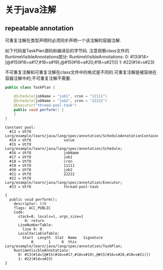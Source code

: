 # 关于java注解





## repeatable annotation
可重复注解在类型声明时必须同步声明一个该注解的容器注解.

如下代码是TaskPlan源码和编译后的字节码.
注意观察class文件的RuntimeVisibleAnnotations部分:
RuntimeVisibleAnnotations:
0: #13(#14=[@#15(#16=s#17,#18=s#19),@#15(#16=s#20,#18=s#21)])
1: #22(#14=s#23)

不可重复注解和可重复注解在class文件中的格式是不同的.可重复注解是被容纳在容器注解中的;不可重复注解不需要.


```java
public class TaskPlan {

    @Schedule(jobName = "job1", cron = "11111")
    @Schedule(jobName = "job2", cron = "22222")
    @Executor("thread-pool-task")
    public void perform() {
    }
}
```

```opcode
Constant pool:
  #13 = Utf8               Lorg/example/learn/java/lang/spec/annotation/ScheduleAnnotationContainer;
  #14 = Utf8               value
  #15 = Utf8               Lorg/example/learn/java/lang/spec/annotation/Schedule;
  #16 = Utf8               jobName
  #17 = Utf8               job1
  #18 = Utf8               cron
  #19 = Utf8               11111
  #20 = Utf8               job2
  #21 = Utf8               22222
  #22 = Utf8               Lorg/example/learn/java/lang/spec/annotation/Executor;
  #23 = Utf8               thread-pool-task

{  
  public void perform();
    descriptor: ()V
    flags: ACC_PUBLIC
    Code:
      stack=0, locals=1, args_size=1
         0: return
      LineNumberTable:
        line 9: 0
      LocalVariableTable:
        Start  Length  Slot  Name   Signature
            0       1     0  this   Lorg/example/learn/java/lang/spec/annotation/TaskPlan;
    RuntimeVisibleAnnotations:
      0: #13(#14=[@#15(#16=s#17,#18=s#19),@#15(#16=s#20,#18=s#21)])
      1: #22(#14=s#23)
}      
```



